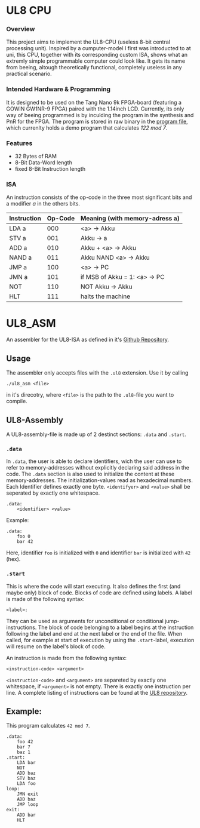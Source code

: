 # UL8 CPU

### Overview

This project aims to implement the UL8-CPU (useless 8-bit central processing unit). Inspired by a cumputer-model I first was introducted to at uni, this CPU, together with its corresponding custom ISA, shows what an extremly simple programmable computer could look like. It gets its name from beeing, altough theoretically functional, completely useless in any practical scenario.

### Intended Hardware & Programming

It is designed to be used on the Tang Nano 9k FPGA-board (featuring a GOWIN GW1NR-9 FPGA) paired with the 1.14inch LCD. Currently, its only way of beeing programmed is by inculding the program in the synthesis and PnR for the FPGA. The program is stored in raw binary in the [program file](src/program.txt), which currenlty holds a demo program that calculates *122 mod 7*.

### Features

- 32 Bytes of RAM
- 8-Bit Data-Word length
- fixed 8-Bit Instruction length

### ISA

An instruction consists of the op-code in the three most significant bits and a modifier *a* in the others bits.

| Instruction 	| Op-Code 	| Meaning (with memory-adress a) 	|
|-------------	|---------	|--------------------------------	|
| LDA a       	| 000     	| \<a> -> Akku                    	|
| STV a       	| 001     	| Akku -> a                      	|
| ADD a       	| 010     	| Akku + \<a> -> Akku             	|
| NAND a      	| 011     	| Akku NAND \<a> -> Akku          	|
| JMP a       	| 100     	| \<a> -> PC                      	|
| JMN a       	| 101     	| if MSB of Akku = 1: \<a> -> PC      	|
| NOT         	| 110     	| NOT Akku -> Akku               	|
| HLT         	| 111     	| halts the machine              	|

# UL8_ASM

An assembler for the UL8-ISA as defined in it's [Github Repository](https://github.com/B-Ste/UL8_CPU).

## Usage

The assembler only accepts files with the `.ul8` extension. Use it by calling
```
./ul8_asm <file>
```
in it's direcotry, where `<file>` is the path to the `.ul8`-file you want to compile.

## UL8-Assembly

A UL8-assembly-file is made up of 2 destinct sections: `.data` and `.start`.

### `.data`
In `.data`, the user is able to declare identifiers, wich the user can use to refer to memory-addresses without explicitly declaring said address in the code. The `.data` section is also used to initialize the content at these memory-addresses. The initialization-values read as hexadecimal numbers. Each Identifier defines exactly one byte. `<identifyer>` and `<value>` shall be seperated by exactly one whitespace.

```
.data:
    <identifier> <value>
```

Example:
```
.data:
    foo 0
    bar 42
```
Here, identifier `foo` is initialized with `0` and identifier `bar` is initialized with `42` (hex).

### `.start`
This is where the code will start executing. It also defines the first (and maybe only) block of code. Blocks of code are defined using labels. A label is made of the following syntax: 
```
<label>:
```
They can be used as arguments for unconditional or conditional jump-instructions. The block of code belonging to a label begins at the instruction following the label and end at the next label or the end of the file. When called, for example at start of execution by using the `.start`-label, execution will resume on the label's block of code.

An instruction is made from the following syntax:
```
<instruction-code> <argument>
```
`<instruction-code>` and `<argument>` are separeted by exactly one whitespace, if `<argument>` is not empty. There is exactly one instruction per line. A complete listing of instructions can be found at the [UL8 repository](https://github.com/B-Ste/UL8_CPU).

## Example:
This program calculates `42 mod 7`.
```
.data:
    foo 42
    bar 7
    baz 1
.start:
    LDA bar
    NOT
    ADD baz
    STV baz
    LDA foo
loop:
    JMN exit
    ADD baz
    JMP loop
exit:
    ADD bar
    HLT
```